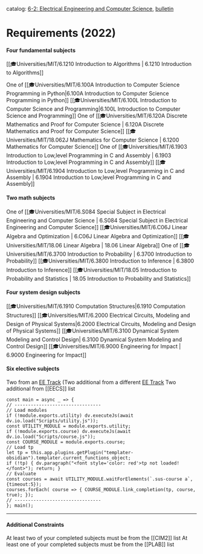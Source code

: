 catalog: [6-2: Electrical Engineering and Computer Science](https://www.eecs.mit.edu/academics/undergraduate-programs/curriculum/6-2-electrical-engineering-and-computer-science/), [bulletin](https://catalog.mit.edu/degree-charts/electrical-engineering-computer-science-course-6-2/)

# Requirements (2022)

#### Four fundamental subjects
<span class="sus-course">[[🎓Universities/MIT/6.1210 Introduction to Algorithms | 6.1210 Introduction to Algorithms]]</span>

One of 
<span class="sus-course">[[🎓Universities/MIT/6.100A Introduction to Computer Science Programming in Python|6.100A Introduction to Computer Science Programming in Python]]</span>
<span class="sus-course">[[🎓Universities/MIT/6.100L Introduction to Computer Science and Programming|6.100L Introduction to Computer Science and Programming]]</span>
One of 
<span class="sus-course">[[🎓Universities/MIT/6.120A Discrete Mathematics and Proof for Computer Science | 6.120A Discrete Mathematics and Proof for Computer Science]]</span>
<span class="sus-course">[[🎓Universities/MIT/18.062J Mathematics for Computer Science | 6.1200 Mathematics for Computer Science]]</span>
One of 
<span class="sus-course">[[🎓Universities/MIT/6.1903 Introduction to Low,level Programming in C and Assembly | 6.1903 Introduction to Low,level Programming in C and Assembly]]</span>
<span class="sus-course">[[🎓Universities/MIT/6.1904 Introduction to Low,level Programming in C and Assembly | 6.1904 Introduction to Low,level Programming in C and Assembly]]</span>

#### Two math subjects
One of 
<span class="sus-course">[[🎓Universities/MIT/6.S084 Special Subject in Electrical Engineering and Computer Science | 6.S084 Special Subject in Electrical Engineering and Computer Science]]</span>
<span class="sus-course">[[🎓Universities/MIT/6.C06J Linear Algebra and Optimization | 6.C06J Linear Algebra and Optimization]]</span>
<span class="sus-course">[[🎓Universities/MIT/18.06 Linear Algebra | 18.06 Linear Algebra]]
One of </span>
<span class="sus-course">[[🎓Universities/MIT/6.3700 Introduction to Probability | 6.3700 Introduction to Probability]]</span>
<span class="sus-course">[[🎓Universities/MIT/6.3800 Introduction to Inference | 6.3800 Introduction to Inference]]</span>
<span class="sus-course">[[🎓Universities/MIT/18.05 Introduction to Probability and Statistics | 18.05 Introduction to Probability and Statistics]]</span>

#### Four system design subjects
<span class="sus-course">[[🎓Universities/MIT/6.1910 Computation Structures|6.1910 Computation Structures]]</span>
<span class="sus-course">[[🎓Universities/MIT/6.2000 Electrical Circuits, Modeling and Design of Physical Systems|6.2000 Electrical Circuits, Modeling and Design of Physical Systems]]</span>
<span class="sus-course">[[🎓Universities/MIT/6.3100 Dynamical System Modeling and Control Design| 6.3100 Dynamical System Modeling and Control Design]]</span>
<span class="sus-course">[[🎓Universities/MIT/6.9000 Engineering for Impact | 6.9000 Engineering for Impact]]</span>

#### Six elective subjects
Two from an [EE Track](https://eecsis.mit.edu/degree_requirements.html#track)
(Two additional from a different [EE Track](https://eecsis.mit.edu/degree_requirements.html#track)
Two additional from [[EECS]] list

```dataviewjs
const main = async _ => {
// --------------------------------
// Load modules
if (!module.exports.utility) dv.executeJs(await dv.io.load("Scripts/utility.js"));
const UTILITY_MODULE = module.exports.utility;
if (!module.exports.course) dv.executeJs(await dv.io.load("Scripts/course.js"));
const COURSE_MODULE = module.exports.course;
// Load tp
let tp = this.app.plugins.getPlugin("templater-obsidian").templater.current_functions_object;
if (!tp) { dv.paragraph("<font style='color: red'>tp not loaded!</font>"); return; }
// Evaluate
const courses = await UTILITY_MODULE.waitForElements(`.sus-course a`, {timeout:5});
courses.forEach( course => { COURSE_MODULE.link_completion(tp, course, true); });
// --------------------------------
}; main();
```

---

#### Additional Constraints
At least two of your completed subjects must be from the [[CIM2]] list
At least one of your completed subjects must be from the [[PLAB]] list
